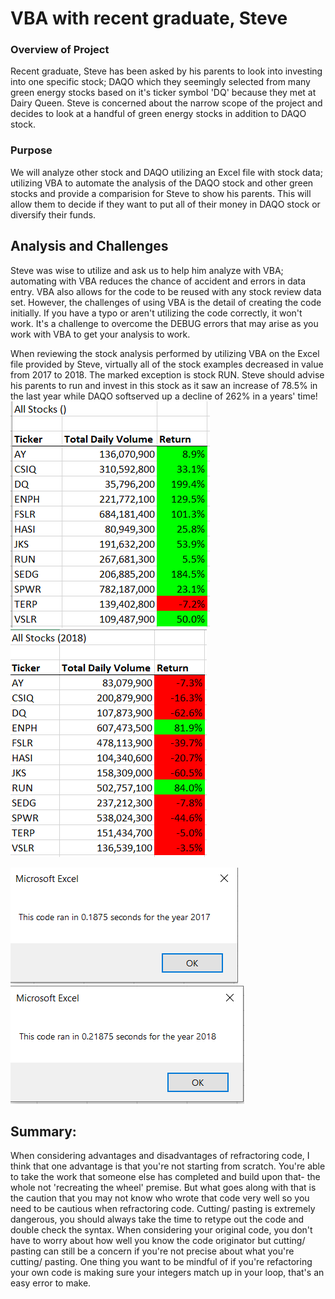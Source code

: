 # VBA with recent graduate, Steve

### Overview of Project
Recent graduate, Steve has been asked by his parents to look into investing into one specific stock; DAQO which they seemingly selected from many green energy stocks based on it's ticker symbol 'DQ' because they met at Dairy Queen.  Steve is concerned about the narrow scope of the project and decides to look at a handful of green energy stocks in addition to DAQO stock. 

### Purpose
We will analyze other stock and DAQO utilizing an Excel file with stock data; utilizing VBA to automate the analysis of the DAQO stock and other green stocks and provide a comparision for Steve to show his parents.  This will allow them to decide if they want to put all of their money in DAQO stock or diversify their funds. 

## Analysis and Challenges
Steve was wise to utilize and ask us to help him analyze with VBA; automating with VBA reduces the chance of accident and errors in data entry.  VBA also allows for the code to be reused with any stock review data set.  However, the challenges of using VBA is the detail of creating the code initially.  If you have a typo or aren't utilizing the code correctly, it won't work.  It's a challenge to overcome the DEBUG errors that may arise as you work with VBA to get your analysis to work.

When reviewing the stock analysis performed by utilizing VBA on the Excel file provided by Steve, virtually all of the stock examples decreased in value from 2017 to 2018.  The marked exception is stock RUN. Steve should advise his parents to run and invest in this stock as it saw an increase of 78.5% in the last year while DAQO softserved up a decline of 262% in a years' time!
![Analysis2017](images/Analysis2017.PNG)![Analysis2018](images/Analysis2018.PNG)

![Etime2017](images/Etime2017.PNG)![Etime2018](images/Etime2018.PNG)


## Summary:  
When considering advantages and disadvantages of refractoring code, I think that one advantage is that you're not starting from scratch.  You're able to take the work that someone else has completed and build upon that- the whole not 'recreating the wheel' premise. But what goes along with that is the caution that you may not know who wrote that code very well so you need to be cautious when refractoring code.  Cutting/ pasting is extremely dangerous, you should always take the time to retype out the code and double check the syntax. 
When considering your original code, you don't have to worry about how well you know the code originator but cutting/ pasting can still be a concern if you're not precise about what you're cutting/ pasting.  One thing you want to be mindful of if you're refactoring your own code is making sure your integers match up in your loop, that's an easy error to make.